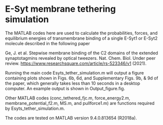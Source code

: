 # E-Syt membrane tethering simulation
The MATLAB codes here are used to calculate the probabilities, forces, and equilibrium energies of transmembrane binding of a single E-Syt1 or E-Syt2 molecule described in the following paper

Ge, J. et al. Stepwise membrane binding of the C2 domains of the extended synaptotagmins revealed by optical tweezers. Nat. Chem. Biol. Under peer review. https://www.researchsquare.com/article/rs-523346/v1 (2021).

Running the main code Esyts_tether_simulation.m will output a figure containing plots shown in Figs. 6b, 6d, and Supplementary Figs. 9b, & 9d of the paper, which generally takes less than 10 seconds in a desktop computer. An example output is shown in Output_figure.fig.

Other MATLAB codes (conc_tethered_fjc.m, force_energy2.m, membrane_potential_f2.m, MS.m, and pullforce1.m) are functions required by Esyts_tether_simulation.m.

The codes are tested on MATLAB version 9.4.0.813654 (R2018a).
